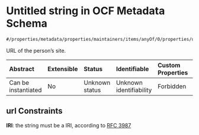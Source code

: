 # Untitled string in OCF Metadata Schema

```txt
#/properties/metadata/properties/maintainers/items/anyOf/0/properties/url#/properties/maintainers/items/properties/url
```

URL of the person’s site.

| Abstract            | Extensible | Status         | Identifiable            | Custom Properties | Additional Properties | Access Restrictions | Defined In                                                                       |
| :------------------ | :--------- | :------------- | :---------------------- | :---------------- | :-------------------- | :------------------ | :------------------------------------------------------------------------------- |
| Can be instantiated | No         | Unknown status | Unknown identifiability | Forbidden         | Allowed               | none                | [metadata.json*](../../0.0.1/schema/common/metadata.json "open original schema") |

## url Constraints

**IRI**: the string must be a IRI, according to [RFC 3987](https://tools.ietf.org/html/rfc3987 "check the specification")
